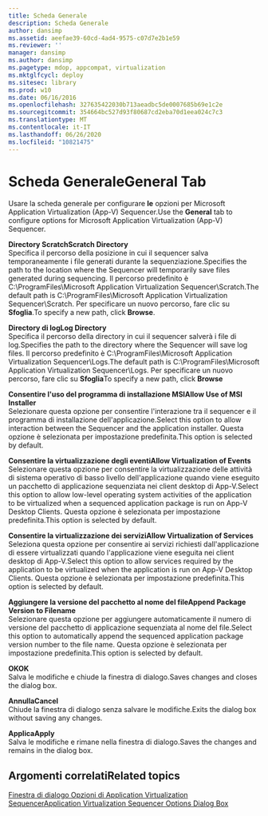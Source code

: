 ```yaml
---
title: Scheda Generale
description: Scheda Generale
author: dansimp
ms.assetid: aeefae39-60cd-4ad4-9575-c07d7e2b1e59
ms.reviewer: ''
manager: dansimp
ms.author: dansimp
ms.pagetype: mdop, appcompat, virtualization
ms.mktglfcycl: deploy
ms.sitesec: library
ms.prod: w10
ms.date: 06/16/2016
ms.openlocfilehash: 327635422030b713aeadbc5de0007685b69e1c2e
ms.sourcegitcommit: 354664bc527d93f80687cd2eba70d1eea024c7c3
ms.translationtype: MT
ms.contentlocale: it-IT
ms.lasthandoff: 06/26/2020
ms.locfileid: "10821475"
---
```

# <span data-ttu-id="51099-103">Scheda Generale</span><span class="sxs-lookup"><span data-stu-id="51099-103">General Tab</span></span>


<span data-ttu-id="51099-104">Usare la scheda generale per configurare **le** opzioni per Microsoft Application Virtualization (App-V) Sequencer.</span><span class="sxs-lookup"><span data-stu-id="51099-104">Use the **General** tab to configure options for Microsoft Application Virtualization (App-V) Sequencer.</span></span>

<a href="" id="scratch-directory"></a>**<span data-ttu-id="51099-105">Directory Scratch</span><span class="sxs-lookup"><span data-stu-id="51099-105">Scratch Directory</span></span>**  
<span data-ttu-id="51099-106">Specifica il percorso della posizione in cui il sequencer salva temporaneamente i file generati durante la sequenziazione.</span><span class="sxs-lookup"><span data-stu-id="51099-106">Specifies the path to the location where the Sequencer will temporarily save files generated during sequencing.</span></span> <span data-ttu-id="51099-107">Il percorso predefinito è C:\\ProgramFiles\\Microsoft Application Virtualization Sequencer\\Scratch.</span><span class="sxs-lookup"><span data-stu-id="51099-107">The default path is C:\\ProgramFiles\\Microsoft Application Virtualization Sequencer\\Scratch.</span></span> <span data-ttu-id="51099-108">Per specificare un nuovo percorso, fare clic su **Sfoglia**.</span><span class="sxs-lookup"><span data-stu-id="51099-108">To specify a new path, click **Browse**.</span></span>

<a href="" id="log-directory"></a>**<span data-ttu-id="51099-109">Directory di log</span><span class="sxs-lookup"><span data-stu-id="51099-109">Log Directory</span></span>**  
<span data-ttu-id="51099-110">Specifica il percorso della directory in cui il sequencer salverà i file di log.</span><span class="sxs-lookup"><span data-stu-id="51099-110">Specifies the path to the directory where the Sequencer will save log files.</span></span> <span data-ttu-id="51099-111">Il percorso predefinito è C:\\ProgramFiles\\Microsoft Application Virtualization Sequencer\\Logs.</span><span class="sxs-lookup"><span data-stu-id="51099-111">The default path is C:\\ProgramFiles\\Microsoft Application Virtualization Sequencer\\Logs.</span></span> <span data-ttu-id="51099-112">Per specificare un nuovo percorso, fare clic su **Sfoglia**</span><span class="sxs-lookup"><span data-stu-id="51099-112">To specify a new path, click **Browse**</span></span>

<a href="" id="allow-use-of-msi-installer"></a>**<span data-ttu-id="51099-113">Consentire l'uso del programma di installazione MSI</span><span class="sxs-lookup"><span data-stu-id="51099-113">Allow Use of MSI Installer</span></span>**  
<span data-ttu-id="51099-114">Selezionare questa opzione per consentire l'interazione tra il sequencer e il programma di installazione dell'applicazione.</span><span class="sxs-lookup"><span data-stu-id="51099-114">Select this option to allow interaction between the Sequencer and the application installer.</span></span> <span data-ttu-id="51099-115">Questa opzione è selezionata per impostazione predefinita.</span><span class="sxs-lookup"><span data-stu-id="51099-115">This option is selected by default.</span></span>

<a href="" id="allow-virtualization-of-events"></a>**<span data-ttu-id="51099-116">Consentire la virtualizzazione degli eventi</span><span class="sxs-lookup"><span data-stu-id="51099-116">Allow Virtualization of Events</span></span>**  
<span data-ttu-id="51099-117">Selezionare questa opzione per consentire la virtualizzazione delle attività di sistema operativo di basso livello dell'applicazione quando viene eseguito un pacchetto di applicazione sequenziata nei client desktop di App-V.</span><span class="sxs-lookup"><span data-stu-id="51099-117">Select this option to allow low-level operating system activities of the application to be virtualized when a sequenced application package is run on App-V Desktop Clients.</span></span> <span data-ttu-id="51099-118">Questa opzione è selezionata per impostazione predefinita.</span><span class="sxs-lookup"><span data-stu-id="51099-118">This option is selected by default.</span></span>

<a href="" id="allow-virtualization-of-services"></a>**<span data-ttu-id="51099-119">Consentire la virtualizzazione dei servizi</span><span class="sxs-lookup"><span data-stu-id="51099-119">Allow Virtualization of Services</span></span>**  
<span data-ttu-id="51099-120">Seleziona questa opzione per consentire ai servizi richiesti dall'applicazione di essere virtualizzati quando l'applicazione viene eseguita nei client desktop di App-V.</span><span class="sxs-lookup"><span data-stu-id="51099-120">Select this option to allow services required by the application to be virtualized when the application is run on App-V Desktop Clients.</span></span> <span data-ttu-id="51099-121">Questa opzione è selezionata per impostazione predefinita.</span><span class="sxs-lookup"><span data-stu-id="51099-121">This option is selected by default.</span></span>

<a href="" id="append-package-version-to-filename"></a>**<span data-ttu-id="51099-122">Aggiungere la versione del pacchetto al nome del file</span><span class="sxs-lookup"><span data-stu-id="51099-122">Append Package Version to Filename</span></span>**  
<span data-ttu-id="51099-123">Selezionare questa opzione per aggiungere automaticamente il numero di versione del pacchetto di applicazione sequenziata al nome del file.</span><span class="sxs-lookup"><span data-stu-id="51099-123">Select this option to automatically append the sequenced application package version number to the file name.</span></span> <span data-ttu-id="51099-124">Questa opzione è selezionata per impostazione predefinita.</span><span class="sxs-lookup"><span data-stu-id="51099-124">This option is selected by default.</span></span>

<a href="" id="ok"></a>**<span data-ttu-id="51099-125">OK</span><span class="sxs-lookup"><span data-stu-id="51099-125">OK</span></span>**  
<span data-ttu-id="51099-126">Salva le modifiche e chiude la finestra di dialogo.</span><span class="sxs-lookup"><span data-stu-id="51099-126">Saves changes and closes the dialog box.</span></span>

<a href="" id="cancel"></a>**<span data-ttu-id="51099-127">Annulla</span><span class="sxs-lookup"><span data-stu-id="51099-127">Cancel</span></span>**  
<span data-ttu-id="51099-128">Chiude la finestra di dialogo senza salvare le modifiche.</span><span class="sxs-lookup"><span data-stu-id="51099-128">Exits the dialog box without saving any changes.</span></span>

<a href="" id="apply"></a>**<span data-ttu-id="51099-129">Applica</span><span class="sxs-lookup"><span data-stu-id="51099-129">Apply</span></span>**  
<span data-ttu-id="51099-130">Salva le modifiche e rimane nella finestra di dialogo.</span><span class="sxs-lookup"><span data-stu-id="51099-130">Saves the changes and remains in the dialog box.</span></span>

## <span data-ttu-id="51099-131">Argomenti correlati</span><span class="sxs-lookup"><span data-stu-id="51099-131">Related topics</span></span>


[<span data-ttu-id="51099-132">Finestra di dialogo Opzioni di Application Virtualization Sequencer</span><span class="sxs-lookup"><span data-stu-id="51099-132">Application Virtualization Sequencer Options Dialog Box</span></span>](application-virtualization-sequencer-options-dialog-box.md)

 

 





